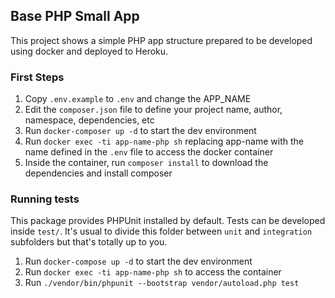 ## Base PHP Small App

This project shows a simple PHP app structure prepared to be developed using docker and deployed to Heroku. 

### First Steps
1. Copy `.env.example` to `.env` and change the APP_NAME
1. Edit the `composer.json` file to define your project name, author, namespace, dependencies, etc
1. Run `docker-composer up -d` to start the dev environment
1. Run `docker exec -ti app-name-php sh` replacing app-name with the name defined in the `.env` file to access the docker container
1. Inside the container, run `composer install` to download the dependencies and install composer

### Running tests
This package provides PHPUnit installed by default. Tests can be developed inside `test/`. It's usual to divide this folder between `unit` and `integration` subfolders but that's totally up to you.

1. Run `docker-compose up -d` to start the dev environment
1. Run `docker exec -ti app-name-php sh` to access the container
1. Run `./vendor/bin/phpunit --bootstrap vendor/autoload.php test`


